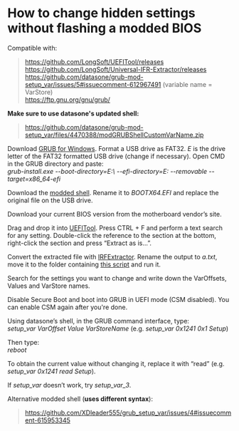 # How to change hidden settings without flashing a modded BIOS
Compatible with:
> https://github.com/LongSoft/UEFITool/releases  
> https://github.com/LongSoft/Universal-IFR-Extractor/releases  
> https://github.com/datasone/grub-mod-setup_var/issues/5#issuecomment-612967491 (variable name = VarStore)  
> https://ftp.gnu.org/gnu/grub/  

**Make sure to use datasone's updated shell:**
> https://github.com/datasone/grub-mod-setup_var/files/4470388/modGRUBShellCustomVarName.zip  

Download [GRUB for Windows](https://ftp.gnu.org/gnu/grub/). Format a USB drive as FAT32. *E* is the drive letter of the FAT32 formatted USB drive (change if necessary). Open CMD in the GRUB directory and paste:  
*grub-install.exe --boot-directory=E:\ --efi-directory=E: --removable --target=x86_64-efi*

Download the [modded shell](https://github.com/datasone/grub-mod-setup_var/files/4470388/modGRUBShellCustomVarName.zip). Rename it to *BOOTX64.EFI* and replace the original file on the USB drive.

Download your current BIOS version from the motherboard vendor’s site.

Drag and drop it into [UEFITool](https://github.com/LongSoft/UEFITool/releases). Press CTRL + F and perform a text search for any setting. Double-click the reference to the section at the bottom, right-click the section and press “Extract as is...”.

Convert the extracted file with [IRFExtractor](https://github.com/LongSoft/Universal-IFR-Extractor/releases). Rename the output to *a.txt*, move it to the folder containing [this script](https://github.com/BoringBoredom/IFR-Formatter/releases) and run it.

Search for the settings you want to change and write down the VarOffsets, Values and VarStore names.

Disable Secure Boot and boot into GRUB in UEFI mode (CSM disabled). You can enable CSM again after you're done.

Using datasone’s shell, in the GRUB command interface, type:  
*setup_var VarOffset Value VarStoreName* (e.g. *setup_var 0x1241 0x1 Setup*)

Then type:  
*reboot*

To obtain the current value without changing it, replace it with “read” (e.g. *setup_var 0x1241 read Setup*).

If *setup_var* doesn’t work, try *setup_var_3*.

Alternative modded shell (**uses different syntax**):
> https://github.com/XDleader555/grub_setup_var/issues/4#issuecomment-615953345
